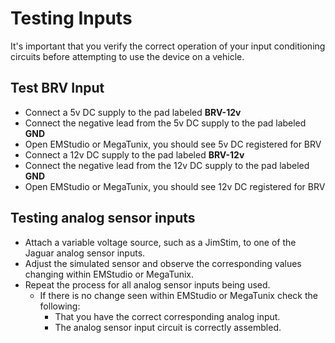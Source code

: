 # Testing Inputs

It's important that you verify the correct operation of your input conditioning circuits before attempting to use the device on a vehicle.

## Test BRV Input

 - Connect a 5v DC supply to the pad labeled **BRV-12v**
 - Connect the negative lead from the 5v DC supply to the pad labeled **GND**
 - Open EMStudio or MegaTunix, you should see 5v DC registered for BRV
 - Connect a 12v DC supply to the pad labeled **BRV-12v**
 - Connect the negative lead from the 12v DC supply to the pad labeled **GND**
 - Open EMStudio or MegaTunix, you should see 12v DC registered for BRV


## Testing analog sensor inputs
 
 - Attach a variable voltage source, such as a JimStim, to one of the Jaguar analog sensor inputs.
 - Adjust the simulated sensor and observe the corresponding values changing within EMStudio or MegaTunix.
 - Repeat the process for all analog sensor inputs being used.
	- If there is no change seen within EMStudio or MegaTunix check the following:
		- That you have the correct corresponding analog input.
		- The analog sensor input circuit is correctly assembled. 

